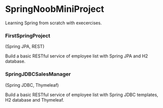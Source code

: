 # SpringNoobMiniProject

Learning Spring from scratch with execercises.

### FirstSpringProject

(Spring JPA, REST)

Build a basic RESTful service of employee list with Spring JPA and H2 database. 


### SpringJDBCSalesManager

(Spring JDBC, Thymeleaf)

Build a basic RESTful service of employee list with Spring JDBC templates, H2 database and Thymeleaf. 